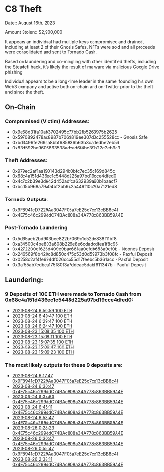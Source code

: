 # C8 Theft 

Date:: August 16th, 2023

Amount Stolen:: $2,900,000

It appears an individual had multiple keys compromised and drained, including at least 2 of their Gnosis Safes. NFTs were sold and all proceeds were consolidated and sent to Tornado Cash.

Based on laundering and co-mingling with other identified thefts, including the Steadefi hack, it's likely the result of malware via malicious Google Drive phishing.

Individual appears to be a long-time leader in the same, founding his own Web3 company and active both on-chain and on-Twitter prior to the theft and since the theft.


## On-Chain

### Compromised (Victim) Addresses:
- 0x9e68d31fa10ab3702495c77bb2fb5263975b2625
- 0x5970892478ac8987b7069819ee307d0c255528cc - Gnosis Safe
- 0xbd3496fe269aa8bbf685836b63b3cadedbe2eb56
- 0x83d592be9606663538adcad6f4bc39b22c2eb9d3

### Theft Addresses:
- 0x979ec2af1aa190143d294b0bfc7ec35d169d845c
- 0x68c4a151d436ec1c5448d225a97bd19cce4dfed0
- 0x4c7c2b39e3d642d452adfca632939a60b1baacf7
- 0xbcd5b968a79a04bf2bb942a449f10c20a7121ed8

### Tornado Outputs:
- 0x9F8941cD7229Aa3047F05a7eE25c7ce13cBB8c41
- 0x4E75c46c299ddC74BAc808a34A778c863BB59A4E

### Post-Tornado Laundering
- 0x5d65aeb2bd903bee822b7069c1c52de838f11bf8
- 0xa34500c4be803a608b226e8e6cdadcdfea1f8c96
- 0x4272200ef626d409e9bac681aa0efdb653a9ef0b - Noones Deposit 
- 0x246569f8b420c8d850c475c53d0d59973b3f08fc - Paxful Deposit 
- 0x0258c2af4fe694df026cca55d17feebd5b361acc - Paxful Deposit
- 0x3af55ab7edbca175f80f3a7ddeac5dabf611347b - Paxful Deposit


## Laundering:

### 9 Deposits of 100 ETH were made to Tornado Cash from 0x68c4a151d436ec1c5448d225a97bd19cce4dfed0:

- [2023-08-24 6:50:59  100 ETH](https://etherscan.io/tx/0x815b4c6078dba652d9a1433038e1a7b84e622e0762150ea5cab3f30bb7531a37)
- [2023-08-24 6:49:47  100 ETH](https://etherscan.io/tx/0xb1b2cd6625d2dd48a64e31f2de34526c1bc87b93ce381ba33564d3366db7742b)
- [2023-08-24 6:29:47  100 ETH](https://etherscan.io/tx/0x8305049c3f307fdd2cd39db53ebd7d1fdf5a09f96e828d10937d774e4239f55d)
- [2023-08-24 6:24:47  100 ETH](https://etherscan.io/tx/0xea23678f217f6d5521fa4b724f417bbb204cc173dd6d4e91783f016f71ec4865)
- [2023-08-23 15:08:35 100 ETH](https://etherscan.io/tx/0xf156df23d5e362746327265983bfc77eea8394992d0c98a64678dc81c7276a0e)
- [2023-08-23 15:08:11 100 ETH](https://etherscan.io/tx/0xc19f6e22279a945e2aeec6af5a74ce9c1366a5d060f3a203b8f66f8389cbfeef)
- [2023-08-23 15:07:35 100 ETH](https://etherscan.io/tx/0x057272ac9f1b9f90f802b1845bd1190c1f2a86c80588b94c60216945a63d3d77)
- [2023-08-23 15:06:47 100 ETH](https://etherscan.io/tx/0xe1f199fed6223634f2e9785114dd9aecafac9ed3ba4639b5123cdabc9884c8db)
- [2023-08-23 15:06:23 100 ETH](https://etherscan.io/tx/0x4350fd8e07054313fdc4a4d0367975bad1dfc217750c0a9ba65dd609ac218298)

### The most likely outputs for these 9 deposits are:
- [2023-08-24 6:17:47  0x9F8941cD7229Aa3047F05a7eE25c7ce13cBB8c41](https://etherscan.io/tx/0xae4f5a05724f045f7bcc720c9f88ddab5dd024e08b8f04ebe8789cd4bfd542a0)
- [2023-08-24 6:30:47  0x4E75c46c299ddC74BAc808a34A778c863BB59A4E](https://etherscan.io/tx/0x7c89734cb0003b0cfea8a5f24222d2357a07f4ac5634f5cbb1d13653c0a93313)
- [2023-08-24 6:34:59  0x4E75c46c299ddC74BAc808a34A778c863BB59A4E](https://etherscan.io/tx/0x8f93ea6db99d8a4a979931b7adb61551d1077aba33611e4b7092d25899824ea7)
- [2023-08-24 6:45:11  0x4E75c46c299ddC74BAc808a34A778c863BB59A4E](https://etherscan.io/tx/0x750daa582a682be4d1912c6a87d49e954d89900a1eac0cf124a6c295f1700914)
- [2023-08-24 6:58:47  0x4E75c46c299ddC74BAc808a34A778c863BB59A4E](https://etherscan.io/tx/0x6cdb391b2f3cc82129bbe38bcee21c33d7701e92135c167192f4bb2e6cccdbf0)
- [2023-08-26 0:28:23  0x4E75c46c299ddC74BAc808a34A778c863BB59A4E](https://etherscan.io/tx/0x05ed749eab53d1111867ca646a8cd2e10128cf19392a007e3489ced182f5646d)
- [2023-08-26 0:30:47  0x4E75c46c299ddC74BAc808a34A778c863BB59A4E](https://etherscan.io/tx/0x95f09f1eea597fcff5910fa0ca00194d0989b472c8afec8f42da8a184045145a)
- [2023-08-26 0:55:47  0x9F8941cD7229Aa3047F05a7eE25c7ce13cBB8c41](https://etherscan.io/tx/0x015cd6b0209fef494cec051248a43f88784f8a246633df430ec81f30f86375eb)
- [2023-08-26 2:38:11  0x4E75c46c299ddC74BAc808a34A778c863BB59A4E](https://etherscan.io/tx/0xac714a7159996e756d44f544333b19e05f4eb9eec23855330b15c24268f614dc)


